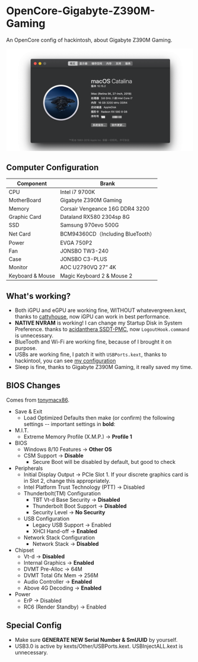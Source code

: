 # OpenCore-Gigabyte-Z390M-Gaming
An OpenCore config of hackintosh, about Gigabyte Z390M Gaming.

![info](./screenshot/info.png)

## Computer Configuration
Component | Brank
-|-
CPU | Intel i7 9700K
MotherBoard | Gigabyte Z390M Gaming
Memory | Corsair Vengeance 16G DDR4 3200
Graphic Card | Dataland RX580 2304sp 8G
SSD | Samsung 970evo 500G
Net Card | BCM94360CD（Including BlueTooth）
Power | EVGA 750P2
Fan | JONSBO TW3-240
Case | JONSBO C3-PLUS
Monitor | AOC U2790VQ 27” 4K
Keyboard & Mouse | Magic Keyboard 2 & Mouse 2

## What's working?
- Both iGPU and eGPU are working fine, WITHOUT whatevergreen.kext, thanks to [cattyhouse](https://github.com/cattyhouse/oc-guide), now iGPU can work in best performance.
- **NATIVE NVRAM** is working! I can change my Startup Disk in System Preference. thanks to [acidanthera SSDT-PMC](https://github.com/acidanthera/OpenCorePkg/blob/master/Docs/AcpiSamples/SSDT-PMC.dsl), now `LogoutHook.command` is unnecessary.
- BlueTooth and Wi-Fi are working fine, because of I brought it on purpose.
- USBs are working fine, I patch it with `USBPorts.kext`, thanks to hackintool, you can see [my configuration](./doc/USB.md)
- Sleep is fine, thanks to Gigabyte Z390M Gaming, it really saved my time.

## BIOS Changes
Comes from [tonymacx86](https://www.tonymacx86.com/threads/success-jbarnettes-build-gigabyte-z390-m-gaming-i9-9900k-sapphire-rx-vega-64-8gb-32gb-ram-macos-10-14-3-w-usb3-working.273381/).

- Save & Exit
    - Load Optimized Defaults then make (or confirm) the following settings -- important settings in **bold**:
- M.I.T.
    - Extreme Memory Profile (X.M.P.) → **Profile 1**
- BIOS
    - Windows 8/10 Features → **Other OS**
    - CSM Support → **Disable**
        - Secure Boot will be disabled by default, but good to check
- Peripherals
    - Initial Display Output → PCIe Slot 1. If your discrete graphics card is in Slot 2, change this appropriately.
    - Intel Platform Trust Technology (PTT) → Disabled
    - Thunderbolt(TM) Configuration
        - TBT Vt-d Base Security → **Disabled**
        - Thunderbolt Boot Support → **Disabled**
        - Security Level → **No Security**
    - USB Configuration
        - Legacy USB Support → Enabled
        - XHCI Hand-off → **Enabled**
    - Network Stack Configuration
        - Network Stack → **Disabled**
- Chipset
    - Vt-d → **Disabled**
    - Internal Graphics → **Enabled**
    - DVMT Pre-Alloc → 64M
    - DVMT Total Gfx Mem → 256M
    - Audio Controller → **Enabled**
    - Above 4G Decoding → **Enabled**
- Power
    - ErP → Disabled
    - RC6 (Render Standby) → Enabled

## Special Config
- Make sure **GENERATE NEW Serial Number & SmUUID** by yourself.
- USB3.0 is active by kexts/Other/USBPorts.kext. USBInjectALL.kext is unnecessary.
